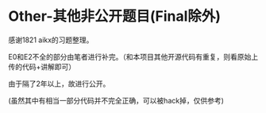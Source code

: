 # Other-其他非公开题目(Final除外)

感谢1821 aikx的习题整理。

E0和E2不全的部分由笔者进行补完。（和本项目其他开源代码有重复，则看原始上传的代码+讲解即可）

由于隔了2年以上，故进行公开。

(虽然其中有相当一部分代码并不完全正确，可以被hack掉，仅供参考)

